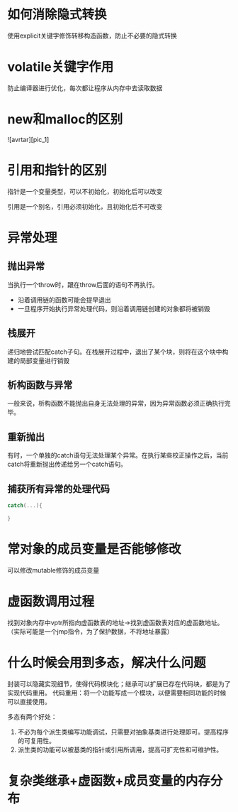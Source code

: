 # 如何消除隐式转换
使用explicit关键字修饰转移构造函数，防止不必要的隐式转换

# volatile关键字作用
防止编译器进行优化，每次都让程序从内存中去读取数据

# new和malloc的区别
![avrtar][pic_1]

# 引用和指针的区别
指针是一个变量类型，可以不初始化，初始化后可以改变

引用是一个别名，引用必须初始化，且初始化后不可改变

# 异常处理
## 抛出异常
当执行一个throw时，跟在throw后面的语句不再执行。
- 沿着调用链的函数可能会提早退出
- 一旦程序开始执行异常处理代码，则沿着调用链创建的对象都将被销毁

## 栈展开
递归地尝试匹配catch子句。在栈展开过程中，退出了某个块，则将在这个块中构建的局部变量进行销毁

## 析构函数与异常
一般来说，析构函数不能抛出自身无法处理的异常，因为异常函数必须正确执行完毕。

## 重新抛出
有时，一个单独的catch语句无法处理某个异常。在执行某些校正操作之后，当前catch将重新抛出传递给另一个catch语句。

## 捕获所有异常的处理代码
```c++
catch(...){

}
```

# 常对象的成员变量是否能够修改
可以修改mutable修饰的成员变量

# 虚函数调用过程
找到对象内存中vptr所指向虚函数表的地址->找到虚函数表对应的虚函数地址。（实际可能是一个jmp指令，为了保护数据，不将地址暴露） 

# 什么时候会用到多态，解决什么问题
封装可以隐藏实现细节，使得代码模块化；继承可以扩展已存在代码块，都是为了实现代码重用。
代码重用：将一个功能写成一个模块，以便需要相同功能的时候可以直接使用。

多态有两个好处：

1. 不必为每个派生类编写功能调试，只需要对抽象基类进行处理即可。提高程序的可复用性。
2. 派生类的功能可以被基类的指针或引用所调用，提高可扩充性和可维护性。 

# 复杂类继承+虚函数+成员变量的内存分布
